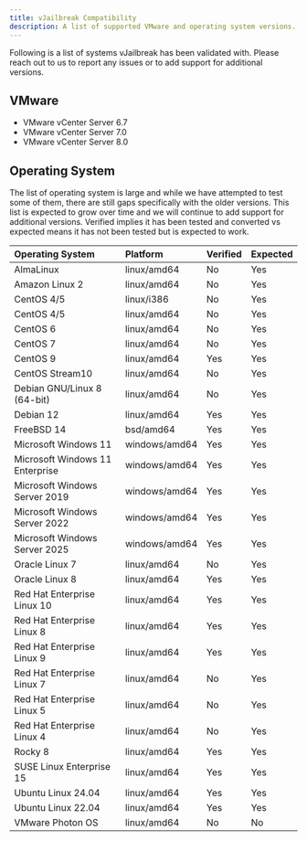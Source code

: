 ```yaml
---
title: vJailbreak Compatibility
description: A list of supported VMware and operating system versions.
---
```


Following is a list of systems vJailbreak has been validated with. Please reach out to us to report any issues or to add support for additional versions.

## VMware

* VMware vCenter Server 6.7
* VMware vCenter Server 7.0
* VMware vCenter Server 8.0

## Operating System

The list of operating system is large and while we have attempted
to test some of them, there are still gaps specifically with the older
versions. This list is expected to grow over time and we will continue to
add support for additional versions. Verified implies it has been tested and converted vs expected means it has not been tested but is expected to work.


| Operating System | Platform | Verified | Expected |
| :--- | :--- | :--- | :--- |
| AlmaLinux | linux/amd64 | No | Yes |
| Amazon Linux 2 | linux/amd64 | No | Yes |
| CentOS 4/5  | linux/i386 | No | Yes |
| CentOS 4/5  | linux/amd64 | No | Yes |
| CentOS 6  | linux/amd64 | No | Yes |
| CentOS 7 | linux/amd64 | No | Yes |
| CentOS 9 | linux/amd64 | Yes | Yes |
| CentOS Stream10 | linux/amd64 | No | Yes |
| Debian GNU/Linux 8 (64-bit) | linux/amd64 | No | Yes |
| Debian 12 | linux/amd64 | Yes | Yes |
| FreeBSD 14 | bsd/amd64 | Yes |Yes |
| Microsoft Windows 11 | windows/amd64 | Yes | Yes |
| Microsoft Windows 11 Enterprise | windows/amd64 | Yes | Yes |
| Microsoft Windows Server 2019 | windows/amd64 | Yes | Yes |
| Microsoft Windows Server 2022 | windows/amd64 | Yes | Yes |
| Microsoft Windows Server 2025 | windows/amd64 | Yes | Yes |
| Oracle Linux 7 | linux/amd64 | No | Yes |
| Oracle Linux 8 | linux/amd64 | Yes | Yes |
| Red Hat Enterprise Linux 10 | linux/amd64 | Yes | Yes |
| Red Hat Enterprise Linux 8 | linux/amd64 | Yes | Yes |
| Red Hat Enterprise Linux 9 | linux/amd64 | Yes | Yes |
| Red Hat Enterprise Linux 7 | linux/amd64 | No | Yes |
| Red Hat Enterprise Linux 5 | linux/amd64 | No | Yes |
| Red Hat Enterprise Linux 4 | linux/amd64 | No | Yes |
| Rocky 8 | linux/amd64 | Yes | Yes |
| SUSE Linux Enterprise 15 | linux/amd64 | Yes | Yes |
| Ubuntu Linux 24.04 | linux/amd64 | Yes | Yes |
| Ubuntu Linux 22.04 | linux/amd64 | Yes | Yes |
| VMware Photon OS  | linux/amd64 | No | No |

